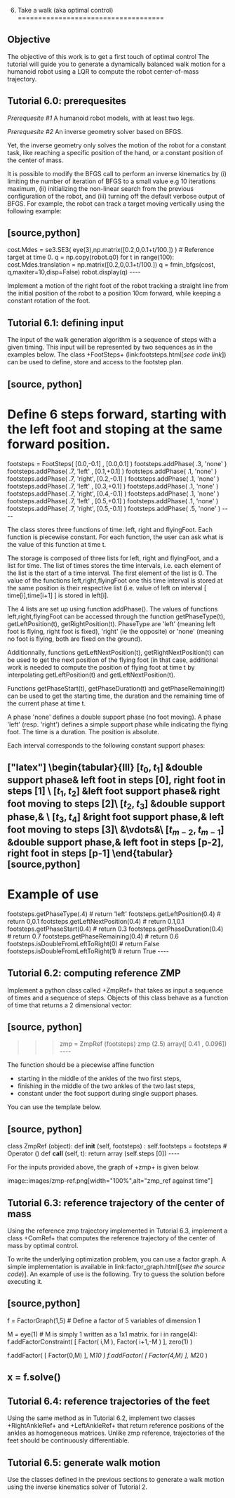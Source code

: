 6. Take a walk (aka optimal control)
====================================

Objective
---------

The objective of this work is to get a first touch of optimal control
The tutorial will guide you to generate a dynamically balanced walk
motion for a humanoid robot using a LQR to compute the robot
center-of-mass trajectory.

Tutorial 6.0: prerequesites
---------------------------

*Prerequesite \#1* A humanoid robot models, with at least two legs.

*Prerequesite \#2* An inverse geometry solver based on BFGS.

Yet, the inverse geometry only solves the motion of the robot for a
constant task, like reaching a specific position of the hand, or a
constant position of the center of mass.

It is possible to modify the BFGS call to perform an inverse kinematics
by (i) limiting the number of iteration of BFGS to a small value e.g 10
iterations maximum, (ii) initializing the non-linear search from the
previous configuration of the robot, and (iii) turning off the default
verbose output of BFGS. For example, the robot can track a target moving
vertically using the following example:

\[source,python\]
-----------------

cost.Mdes = se3.SE3( eye(3),np.matrix(\[0.2,0,0.1+t/100.\]) ) \#
Reference target at time 0. q = np.copy(robot.q0) for t in range(100):
cost.Mdes.translation = np.matrix(\[0.2,0,0.1+t/100.\]) q =
fmin\_bfgs(cost, q,maxiter=10,disp=False) robot.display(q) ----

Implement a motion of the right foot of the robot tracking a straight
line from the initial position of the robot to a position 10cm forward,
while keeping a constant rotation of the foot.

Tutorial 6.1: defining input
----------------------------

The input of the walk generation algorithm is a sequence of steps with a
given timing. This input will be represented by two sequences as in the
examples below. The class +FootSteps+ (link:footsteps.html\[*see code
link*\]) can be used to define, store and access to the footstep plan.

\[source, python\]
------------------

Define 6 steps forward, starting with the left foot and stoping at the same forward position.
=============================================================================================

footsteps = FootSteps( \[0.0,-0.1\] , \[0.0,0.1\] ) footsteps.addPhase(
.3, 'none' ) footsteps.addPhase( .7, 'left' , \[0.1,+0.1\] )
footsteps.addPhase( .1, 'none' ) footsteps.addPhase( .7, 'right',
\[0.2,-0.1\] ) footsteps.addPhase( .1, 'none' ) footsteps.addPhase( .7,
'left' , \[0.3,+0.1\] ) footsteps.addPhase( .1, 'none' )
footsteps.addPhase( .7, 'right', \[0.4,-0.1\] ) footsteps.addPhase( .1,
'none' ) footsteps.addPhase( .7, 'left' , \[0.5,+0.1\] )
footsteps.addPhase( .1, 'none' ) footsteps.addPhase( .7, 'right',
\[0.5,-0.1\] ) footsteps.addPhase( .5, 'none' ) ----

The class stores three functions of time: left, right and flyingFoot.
Each function is piecewise constant. For each function, the user can ask
what is the value of this function at time t.

The storage is composed of three lists for left, right and flyingFoot,
and a list for time. The list of times stores the time intervals, i.e.
each element of the list is the start of a time interval. The first
element of the list is 0. The value of the functions
left,right,flyingFoot one this time interval is stored at the same
position is their respective list (i.e. value of left on interval \[
time\[i\],time\[i+1\] \] is stored in left\[i\].

The 4 lists are set up using function addPhase(). The values of
functions left,right,flyingFoot can be accessed through the function
getPhaseType(t), getLeftPosition(t), getRightPosition(t). PhaseType are
'left' (meaning left foot is flying, right foot is fixed), 'right' (ie
the opposite) or 'none' (meaning no foot is flying, both are fixed on
the ground).

Additionnally, functions getLeftNextPosition(t), getRightNextPosition(t)
can be used to get the next position of the flying foot (in that case,
additional work is needed to compute the position of flying foot at time
t by interpolating getLeftPosition(t) and getLeftNextPosition(t).

Functions getPhaseStart(t), getPhaseDuration(t) and getPhaseRemaining(t)
can be used to get the starting time, the duration and the remaining
time of the current phase at time t.

A phase 'none' defines a double support phase (no foot moving). A phase
'left' (resp. 'right') defines a simple support phase while indicating
the flying foot. The time is a duration. The position is absolute.

Each interval corresponds to the following constant support phases:

\["latex"\]
\begin{tabular}{lll}
$\left[t_0,t_1\right]$ &double support phase& left foot in steps [0], right foot in steps [1] \\
$\left[t_1,t_2\right]$ &left foot support phase& right foot moving to steps [2]\\
$\left[t_2,t_3\right]$ &double support phase,& \\
$\left[t_3,t_4\right]$ &right foot support phase,& left foot moving to steps [3]\\
&\vdots&\\
$\left[t_{m-2}, t_{m-1}\right]$ &double support phase,& left foot in steps [p-2], right foot in steps [p-1]
\end{tabular}
\[source,python\]
-----------------

Example of use
==============

footsteps.getPhaseType(.4) \# return 'left'
footsteps.getLeftPosition(0.4) \# return 0,0.1
footsteps.getLeftNextPosition(0.4) \# return 0.1,0.1
footsteps.getPhaseStart(0.4) \# return 0.3
footsteps.getPhaseDuration(0.4) \# return 0.7
footsteps.getPhaseRemaining(0.4) \# return 0.6
footsteps.isDoubleFromLeftToRight(0) \# return False
footsteps.isDoubleFromLeftToRight(1) \# return True ----

Tutorial 6.2: computing reference ZMP
-------------------------------------

Implement a python class called +ZmpRef+ that takes as input a sequence
of times and a sequence of steps. Objects of this class behave as a
function of time that returns a 2 dimensional vector:

\[source, python\]
------------------

> > > zmp = ZmpRef (footsteps) zmp (2.5) array(\[ 0.41 , 0.096\]) ----

The function should be a piecewise affine function

-   starting in the middle of the ankles of the two first steps,
-   finishing in the middle of the two ankles of the two last steps,
-   constant under the foot support during single support phases.

You can use the template below.

\[source, python\]
------------------

class ZmpRef (object): def **init** (self, footsteps) : self.footsteps =
footsteps \# Operator () def **call** (self, t): return array
(self.steps \[0\]) ----

For the inputs provided above, the graph of +zmp+ is given below.

image::images/zmp-ref.png\[width="100%",alt="zmp\_ref against time"\]

Tutorial 6.3: reference trajectory of the center of mass
--------------------------------------------------------

Using the reference zmp trajectory implemented in Tutorial 6.3,
implement a class +ComRef+ that computes the reference trajectory of the
center of mass by optimal control.

To write the underlying optimization problem, you can use a factor
graph. A simple implementation is available in
link:factor\_graph.html\[(*see the source code*)\]. An example of use is
the following. Try to guess the solution before executing it.

\[source,python\]
-----------------

f = FactorGraph(1,5) \# Define a factor of 5 variables of dimension 1

M = eye(1) \# M is simply 1 written as a 1x1 matrix. for i in range(4):
f.addFactorConstraint( \[ Factor( i,M ), Factor( i+1,-M ) \], zero(1) )

f.addFactor( \[ Factor(0,M) \], M*10 ) f.addFactor( \[ Factor(4,M) \],
M*20 )

x = f.solve()
-------------

Tutorial 6.4: reference trajectories of the feet
------------------------------------------------

Using the same method as in Tutorial 6.2, implement two classes
+RightAnkleRef+ and +LeftAnkleRef+ that return reference positions of
the ankles as homogeneous matrices. Unlike zmp reference, trajectories
of the feet should be continuously differentiable.

Tutorial 6.5: generate walk motion
----------------------------------

Use the classes defined in the previous sections to generate a walk
motion using the inverse kinematics solver of Tutorial 2.

